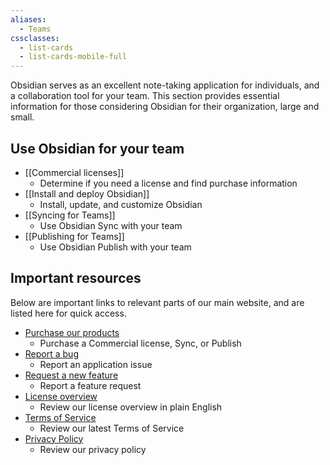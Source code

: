 ```yaml
---
aliases:
  - Teams
cssclasses:
  - list-cards
  - list-cards-mobile-full
---
```


Obsidian serves as an excellent note-taking application for individuals, and a collaboration tool for your team. This section provides essential information for those considering Obsidian for their organization, large and small.

## Use Obsidian for your team

- [[Commercial licenses]]
	- Determine if you need a license and find purchase information
- [[Install and deploy Obsidian]]
	- Install, update, and customize Obsidian
- [[Syncing for Teams]]
	- Use Obsidian Sync with your team
- [[Publishing for Teams]]
	- Use Obsidian Publish with your team

## Important resources

Below are important links to relevant parts of our main website, and are listed here for quick access. 

- [Purchase our products](https://obsidian.md/pricing)
	- Purchase a Commercial license, Sync, or Publish
- [Report a bug](https://forum.obsidian.md/c/bug-reports/7)
	- Report an application issue
- [Request a new feature](https://forum.obsidian.md/tags/c/feature-requests/8/commercial)
	- Report a feature request
- [License overview](https://obsidian.md/license)
	- Review our license overview in plain English
- [Terms of Service](https://obsidian.md/terms)
	- Review our latest Terms of Service
- [Privacy Policy](https://obsidian.md/privacy)
	- Review our privacy policy
